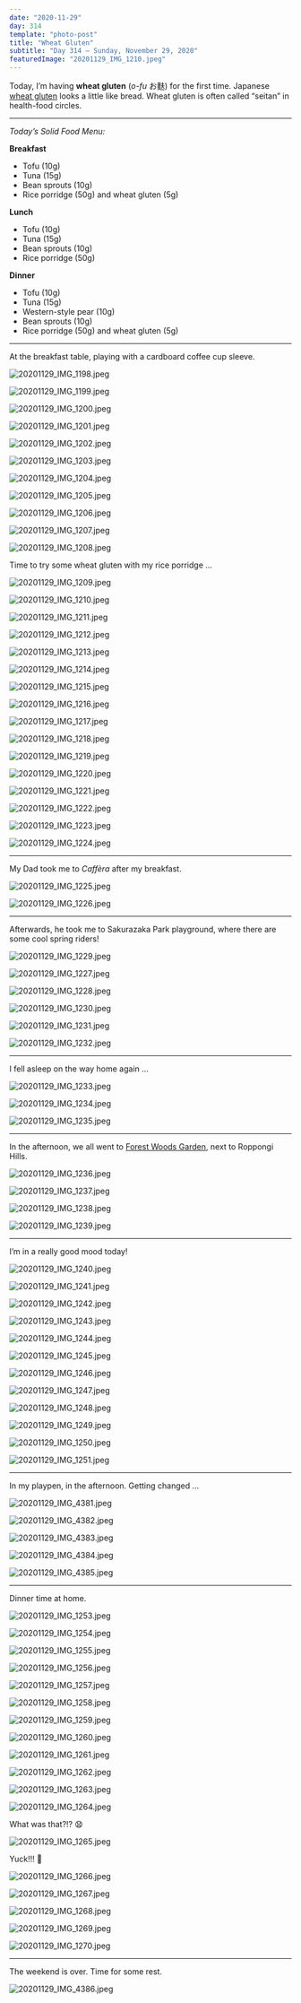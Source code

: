 ```yaml
---
date: "2020-11-29"
day: 314
template: "photo-post"
title: "Wheat Gluten"
subtitle: "Day 314 – Sunday, November 29, 2020"
featuredImage: "20201129_IMG_1210.jpeg"
---
```


Today, I’m having **wheat gluten** (_o-fu_ お麩) for the first time. Japanese <a href="https://en.wikipedia.org/wiki/Wheat_gluten_(food)">wheat gluten</a> looks a little like bread. Wheat gluten is often called “seitan” in health-food circles.

<hr />

_Today’s Solid Food Menu:_

**Breakfast**

- Tofu (10g)
- Tuna (15g)
- Bean sprouts (10g)
- Rice porridge (50g) and wheat gluten (5g)

**Lunch**

- Tofu (10g)
- Tuna (15g)
- Bean sprouts (10g)
- Rice porridge (50g)

**Dinner**

- Tofu (10g)
- Tuna (15g)
- Western-style pear (10g)
- Bean sprouts (10g)
- Rice porridge (50g) and wheat gluten (5g)

<hr />

At the breakfast table, playing with a cardboard coffee cup sleeve.

![20201129_IMG_1198.jpeg](20201129_IMG_1198.jpeg)

![20201129_IMG_1199.jpeg](20201129_IMG_1199.jpeg)

![20201129_IMG_1200.jpeg](20201129_IMG_1200.jpeg)

![20201129_IMG_1201.jpeg](20201129_IMG_1201.jpeg)

![20201129_IMG_1202.jpeg](20201129_IMG_1202.jpeg)

![20201129_IMG_1203.jpeg](20201129_IMG_1203.jpeg)

![20201129_IMG_1204.jpeg](20201129_IMG_1204.jpeg)

![20201129_IMG_1205.jpeg](20201129_IMG_1205.jpeg)

![20201129_IMG_1206.jpeg](20201129_IMG_1206.jpeg)

![20201129_IMG_1207.jpeg](20201129_IMG_1207.jpeg)

![20201129_IMG_1208.jpeg](20201129_IMG_1208.jpeg)

Time to try some wheat gluten with my rice porridge …

![20201129_IMG_1209.jpeg](20201129_IMG_1209.jpeg)

![20201129_IMG_1210.jpeg](20201129_IMG_1210.jpeg)

![20201129_IMG_1211.jpeg](20201129_IMG_1211.jpeg)

![20201129_IMG_1212.jpeg](20201129_IMG_1212.jpeg)

![20201129_IMG_1213.jpeg](20201129_IMG_1213.jpeg)

![20201129_IMG_1214.jpeg](20201129_IMG_1214.jpeg)

![20201129_IMG_1215.jpeg](20201129_IMG_1215.jpeg)

![20201129_IMG_1216.jpeg](20201129_IMG_1216.jpeg)

![20201129_IMG_1217.jpeg](20201129_IMG_1217.jpeg)

![20201129_IMG_1218.jpeg](20201129_IMG_1218.jpeg)

![20201129_IMG_1219.jpeg](20201129_IMG_1219.jpeg)

![20201129_IMG_1220.jpeg](20201129_IMG_1220.jpeg)

![20201129_IMG_1221.jpeg](20201129_IMG_1221.jpeg)

![20201129_IMG_1222.jpeg](20201129_IMG_1222.jpeg)

![20201129_IMG_1223.jpeg](20201129_IMG_1223.jpeg)

![20201129_IMG_1224.jpeg](20201129_IMG_1224.jpeg)

<hr />

My Dad took me to *Caffèra* after my breakfast.

![20201129_IMG_1225.jpeg](20201129_IMG_1225.jpeg)

![20201129_IMG_1226.jpeg](20201129_IMG_1226.jpeg)

<hr />

Afterwards, he took me to Sakurazaka Park playground, where there are some cool spring riders!

![20201129_IMG_1229.jpeg](20201129_IMG_1229.jpeg)

![20201129_IMG_1227.jpeg](20201129_IMG_1227.jpeg)

![20201129_IMG_1228.jpeg](20201129_IMG_1228.jpeg)

![20201129_IMG_1230.jpeg](20201129_IMG_1230.jpeg)

![20201129_IMG_1231.jpeg](20201129_IMG_1231.jpeg)

![20201129_IMG_1232.jpeg](20201129_IMG_1232.jpeg)

<hr />

I fell asleep on the way home again …

![20201129_IMG_1233.jpeg](20201129_IMG_1233.jpeg)

![20201129_IMG_1234.jpeg](20201129_IMG_1234.jpeg)

![20201129_IMG_1235.jpeg](20201129_IMG_1235.jpeg)

<hr />

In the afternoon, we all went to <a href="https://goo.gl/maps/kdKEVekM8k2Qkxfp6">Forest Woods Garden</a>, next to Roppongi Hills.

![20201129_IMG_1236.jpeg](20201129_IMG_1236.jpeg)

![20201129_IMG_1237.jpeg](20201129_IMG_1237.jpeg)

![20201129_IMG_1238.jpeg](20201129_IMG_1238.jpeg)

![20201129_IMG_1239.jpeg](20201129_IMG_1239.jpeg)

<hr />

I’m in a really good mood today!

![20201129_IMG_1240.jpeg](20201129_IMG_1240.jpeg)

![20201129_IMG_1241.jpeg](20201129_IMG_1241.jpeg)

![20201129_IMG_1242.jpeg](20201129_IMG_1242.jpeg)

![20201129_IMG_1243.jpeg](20201129_IMG_1243.jpeg)

![20201129_IMG_1244.jpeg](20201129_IMG_1244.jpeg)

![20201129_IMG_1245.jpeg](20201129_IMG_1245.jpeg)

![20201129_IMG_1246.jpeg](20201129_IMG_1246.jpeg)

![20201129_IMG_1247.jpeg](20201129_IMG_1247.jpeg)

![20201129_IMG_1248.jpeg](20201129_IMG_1248.jpeg)

![20201129_IMG_1249.jpeg](20201129_IMG_1249.jpeg)

![20201129_IMG_1250.jpeg](20201129_IMG_1250.jpeg)

![20201129_IMG_1251.jpeg](20201129_IMG_1251.jpeg)

<hr />

In my playpen, in the afternoon. Getting changed …

![20201129_IMG_4381.jpeg](20201129_IMG_4381.jpeg)

![20201129_IMG_4382.jpeg](20201129_IMG_4382.jpeg)

![20201129_IMG_4383.jpeg](20201129_IMG_4383.jpeg)

![20201129_IMG_4384.jpeg](20201129_IMG_4384.jpeg)

![20201129_IMG_4385.jpeg](20201129_IMG_4385.jpeg)

<hr />

Dinner time at home.

![20201129_IMG_1253.jpeg](20201129_IMG_1253.jpeg)

![20201129_IMG_1254.jpeg](20201129_IMG_1254.jpeg)

![20201129_IMG_1255.jpeg](20201129_IMG_1255.jpeg)

![20201129_IMG_1256.jpeg](20201129_IMG_1256.jpeg)

![20201129_IMG_1257.jpeg](20201129_IMG_1257.jpeg)

![20201129_IMG_1258.jpeg](20201129_IMG_1258.jpeg)

![20201129_IMG_1259.jpeg](20201129_IMG_1259.jpeg)

![20201129_IMG_1260.jpeg](20201129_IMG_1260.jpeg)

![20201129_IMG_1261.jpeg](20201129_IMG_1261.jpeg)

![20201129_IMG_1262.jpeg](20201129_IMG_1262.jpeg)

![20201129_IMG_1263.jpeg](20201129_IMG_1263.jpeg)

![20201129_IMG_1264.jpeg](20201129_IMG_1264.jpeg)

What was that?!? 😧

![20201129_IMG_1265.jpeg](20201129_IMG_1265.jpeg)

Yuck!!! 🤮

![20201129_IMG_1266.jpeg](20201129_IMG_1266.jpeg)

![20201129_IMG_1267.jpeg](20201129_IMG_1267.jpeg)

![20201129_IMG_1268.jpeg](20201129_IMG_1268.jpeg)

![20201129_IMG_1269.jpeg](20201129_IMG_1269.jpeg)

![20201129_IMG_1270.jpeg](20201129_IMG_1270.jpeg)

<hr />

The weekend is over. Time for some rest.

![20201129_IMG_4386.jpeg](20201129_IMG_4386.jpeg)
